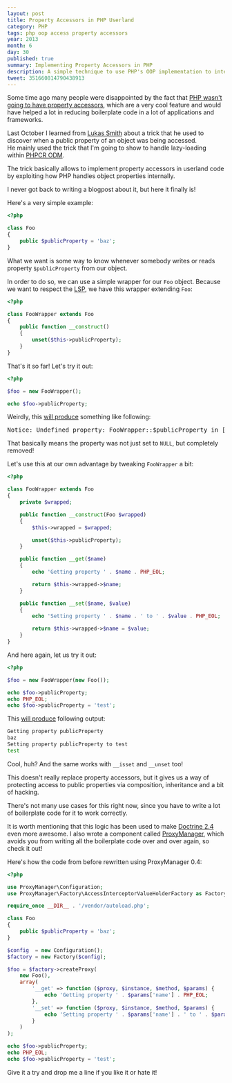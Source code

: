 ```yaml
---
layout: post
title: Property Accessors in PHP Userland
category: PHP
tags: php oop access property accessors
year: 2013
month: 6
day: 30
published: true
summary: Implementing Property Accessors in PHP
description: A simple technique to use PHP's OOP implementation to intercept access to object public properties
tweet: 351660814790438913
---
```


<p>
    Some time ago many people were disappointed by the fact that
    <a href="https://wiki.php.net/rfc/propertygetsetsyntax-v1.2" target="_blank">PHP wasn't going to have
    property accessors</a>, which are a very cool feature and would have helped a lot in reducing
    boilerplate code in a lot of applications and frameworks.
</p>

<p>
    Last October I learned from
    <a href="https://twitter.com/lsmith" target="_blank">Lukas Smith</a>
    about a trick that he used to discover when a public property of an object was being accessed.
    <br/>
    He mainly used the trick that I'm going to show to handle lazy-loading within
    <a href="https://github.com/doctrine/phpcr-odm" target="_blank">PHPCR ODM</a>.
</p>

<p>
    The trick basically allows to implement property accessors in userland code by exploiting how PHP
    handles object properties internally.
</p>

<p>
    I never got back to writing a blogpost about it, but here it finally is!
</p>

<p>
    Here's a very simple example:
</p>

~~~php
<?php

class Foo
{
    public $publicProperty = 'baz';
}
~~~

<p>
    What we want is some way to know whenever somebody writes or reads property <code>$publicProperty</code>
    from our object.
</p>

<p>
    In order to do so, we can use a simple wrapper for our <code>Foo</code> object. Because we want to
    respect the <a title="Liskov Substitution Principle" href="http://en.wikipedia.org/wiki/Liskov_substitution_principle" target="_blank">LSP</a>,
    we have this wrapper extending <code>Foo</code>:
</p>

~~~php
<?php

class FooWrapper extends Foo
{
    public function __construct()
    {
        unset($this->publicProperty);
    }
}
~~~

<p>
    That's it so far! Let's try it out:
</p>

~~~php
<?php

$foo = new FooWrapper();

echo $foo->publicProperty;
~~~

<p>
    Weirdly, this <a href="http://3v4l.org/gRtoj" target="_blank">will produce</a>
    something like following:
</p>

<pre class="prettyprint linenums">Notice: Undefined property: FooWrapper::$publicProperty in [...]</pre>

<p>
    That basically means the property was not just set to <code>NULL</code>, but completely removed!
</p>

<p>
    Let's use this at our own advantage by tweaking <code>FooWrapper</code> a bit:
</p>

~~~php
<?php

class FooWrapper extends Foo
{
    private $wrapped;

    public function __construct(Foo $wrapped)
    {
        $this->wrapped = $wrapped;

        unset($this->publicProperty);
    }

    public function __get($name)
    {
        echo 'Getting property ' . $name . PHP_EOL;

        return $this->wrapped->$name;
    }

    public function __set($name, $value)
    {
        echo 'Setting property ' . $name . ' to ' . $value . PHP_EOL;

        return $this->wrapped->$name = $value;
    }
}
~~~
<p>
    And here again, let us try it out:
</p>

~~~php
<?php

$foo = new FooWrapper(new Foo());

echo $foo->publicProperty;
echo PHP_EOL;
echo $foo->publicProperty = 'test';
~~~

<p>
    This <a href="http://3v4l.org/mmMZU" target="_blank">will produce</a> following output:
</p>

~~~sh
Getting property publicProperty
baz
Setting property publicProperty to test
test
~~~

<p>
    Cool, huh? And the same works with <code>__isset</code> and <code>__unset</code> too!
</p>

<p>
    This doesn't really replace property accessors, but it gives us a way of protecting access to public
    properties via composition, inheritance and a bit of hacking.
</p>

<p>
    There's not many use cases for this right now, since you have to write a lot of boilerplate code for
    it to work correctly.
</p>
<p>
    It is worth mentioning that this logic has been used to make
    <a href="http://doctrine-project.org/" target="_blank">Doctrine 2.4</a> even more awesome.
    I also wrote a component called
    <a href="https://github.com/Ocramius/ProxyManager" target="_blank">ProxyManager</a>,
    which avoids you from writing all the boilerplate code over and over again, so check it out!
</p>

<p>
    Here's how the code from before rewritten using ProxyManager 0.4:
</p>

~~~php
<?php

use ProxyManager\Configuration;
use ProxyManager\Factory\AccessInterceptorValueHolderFactory as Factory;

require_once __DIR__ . '/vendor/autoload.php';

class Foo
{
    public $publicProperty = 'baz';
}

$config  = new Configuration();
$factory = new Factory($config);

$foo = $factory->createProxy(
    new Foo(),
    array(
        '__get' => function ($proxy, $instance, $method, $params) {
            echo 'Getting property ' . $params['name'] . PHP_EOL;
        },
        '__set' => function ($proxy, $instance, $method, $params) {
            echo 'Setting property ' . $params['name'] . ' to ' . $params['value'] . PHP_EOL;
        }
    )
);

echo $foo->publicProperty;
echo PHP_EOL;
echo $foo->publicProperty = 'test';
~~~

<p>
    Give it a try and drop me a line if you like it or hate it!
</p>
